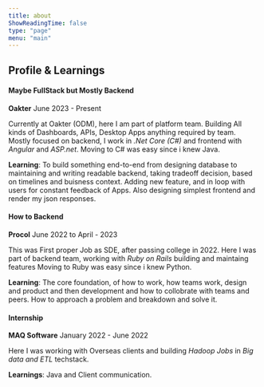 ```yaml
---
title: about
ShowReadingTime: false
type: "page"
menu: "main"
---
```


## Profile & Learnings

#### Maybe FullStack but Mostly Backend
**Oakter** June 2023 - Present

Currently at Oakter (ODM), here I am part of platform team.
Building All kinds of Dashboards, APIs, Desktop Apps anything required by team.
Mostly focused on backend, I work in *.Net Core (C#)* and frontend with *Angular* and *ASP.net*.
Moving to C# was easy since i knew Java. 

**Learning**: To build something end-to-end from designing database to maintaining and writing readable backend, taking tradeoff decision, based on timelines and buisness context. Adding new feature, and in loop with users for constant feedback of Apps. 
Also designing simplest frontend and render my json responses.

#### How to Backend
**Procol** June 2022 to April - 2023

This was First proper Job as SDE, after passing college in 2022. Here I was part of backend team, working with *Ruby on Rails* building and maintaing features
Moving to Ruby was easy since i knew Python.

**Learning**: The core foundation, of how to work, how teams work, design and product and then development and how to collobrate with teams and peers. How to approach a problem and breakdown and solve it. 

#### Internship
**MAQ Software** January 2022 - June 2022

Here I was working with Overseas clients and building *Hadoop Jobs* in *Big data and ETL* techstack.

**Learnings**: Java and Client communication.